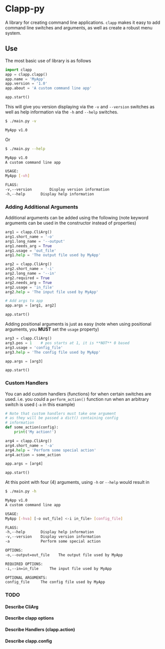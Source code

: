 # Clapp-py

A library for creating command line applications. `clapp` makes it easy to add command line switches and arguments, as well as create a robust menu system.

## Use

The most basic use of library is as follows
```python
import clapp
app = clapp.clapp()
app.name = 'MyApp'
app.version = '1.0'
app.about = 'A custom command line app'

app.start()
```
This will give you version displaying via the `-v` and `--version` switches as well as help information via the `-h` and `--help` switches.

```bash
$ ./main.py -v

MyApp v1.0
```
Or
```bash
$ ./main.py --help

MyApp v1.0
A custom command line app

USAGE:
MyApp [-vh]

FLAGS:
-v,--version		Display version information
-h,--help		Display help information

```

### Adding Additional Arguments
Additional arguments can be added using the following (note keyword arguments can be used in the constructor instead of properties)
```python
arg1 = clapp.CliArg()
arg1.short_name = '-o'
arg1.long_name = '--output'
arg1.needs_arg = True
arg1.usage = 'out_file'
arg1.help = 'The output file used by MyApp'

arg2 = clapp.CliArg()
arg2.short_name = '-i'
arg2.long_name = '--in'
arg2.required = True
arg2.needs_arg = True
arg2.usage = 'in_file'
arg2.help = 'The input file used by MyApp'

# Add args to app
app.args = [arg1, arg2]

app.start()
```
Adding positional arguments is just as easy (note when using positional arguments, you **MUST** set the `usage` property)
```python
arg3 = clapp.CliArg()
arg3.pos = 1	# pos starts at 1, it is **NOT** 0 based
arg3.usage = 'config_file'
arg3.help = 'The config file used by MyApp'

app.args = [arg3]

app.start()
```
### Custom Handlers
You can add custom handlers (functions) for when certain switches are used. i.e. you could a `perform_action()` function run when an arbitrary switch is used (`-a` in this example)
```python
# Note that custom handlers must take one argument
# as they will be passed a dict() containing config
# information
def some_action(config):
    print('My action!')

arg4 = clapp.CliArg()
arg4.short_name = '-a'
arg4.help = 'Perform some special action'
arg4.action = some_action

app.args = [arg4]

app.start()
```
At this point with four (4) arguments, using `-h` or `--help` would result in
```bash
$ ./main.py -h

MyApp v1.0
A custom command line app

USAGE:
MyApp [-hva] [-o out_file] <-i in_file> [config_file]

FLAGS:
-h,--help		Display help information
-v,--version	Display version information
-a				Perform some special action

OPTIONS:
-o,--output=out_file	The output file used by MyApp

REQUIRED OPTIONS:
-i,--in=in_file		The input file used by MyApp

OPTIONAL ARGUMENTS:
config_file		The config file used by MyApp
```

### TODO
#### Describe CliArg
#### Describe clapp options
#### Describe Handlers (clapp.action)
#### Describe clapp.config
